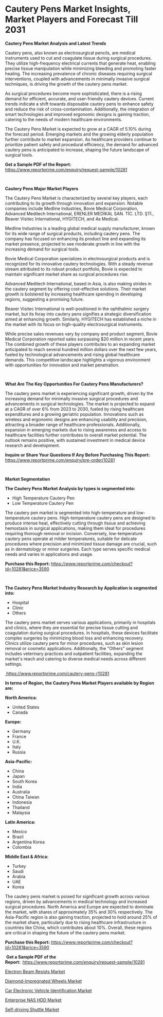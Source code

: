 <p><h1>Cautery Pens Market Insights, Market Players and Forecast Till 2031</h1></p><p><strong>Cautery Pens Market Analysis and Latest Trends</strong></p>
<p><p>Cautery pens, also known as electrosurgical pencils, are medical instruments used to cut and coagulate tissue during surgical procedures. They utilize high-frequency electrical currents that generate heat, enabling precise tissue manipulation while minimizing bleeding and promoting faster healing. The increasing prevalence of chronic diseases requiring surgical interventions, coupled with advancements in minimally invasive surgical techniques, is driving the growth of the cautery pens market.</p><p>As surgical procedures become more sophisticated, there is a rising demand for efficient, accurate, and user-friendly cautery devices. Current trends indicate a shift towards disposable cautery pens to enhance safety and reduce the risk of cross-contamination. Additionally, the integration of smart technologies and improved ergonomic designs is gaining traction, catering to the needs of modern healthcare environments.</p><p>The Cautery Pens Market is expected to grow at a CAGR of 5.10% during the forecast period. Emerging markets and the growing elderly population further contribute to market expansion. As healthcare providers continue to prioritize patient safety and procedural efficiency, the demand for advanced cautery pens is anticipated to increase, shaping the future landscape of surgical tools.</p></p>
<p><strong>Get a Sample PDF of the Report:&nbsp;</strong> <a href="https://www.reportprime.com/enquiry/request-sample/10281">https://www.reportprime.com/enquiry/request-sample/10281</a></p>
<p>&nbsp;</p>
<p><strong>Cautery Pens Major Market Players</strong></p>
<p><p>The Cautery Pens Market is characterized by several key players, each contributing to its growth through innovation and expansion. Notable companies include Medline Industries, Bovie Medical Corporation, Advanced Meditech International, ERENLER MEDİKAL SAN. TİC. LTD. ŞTİ., Beaver Visitec International, HYGITECH, and 4a Medical.</p><p>Medline Industries is a leading global medical supply manufacturer, known for its wide range of surgical products, including cautery pens. The company has focused on enhancing its product line and expanding its market presence, projected to see moderate growth in line with the increasing demand for surgical tools.</p><p>Bovie Medical Corporation specializes in electrosurgical products and is recognized for its innovative cautery technologies. With a steady revenue stream attributed to its robust product portfolio, Bovie is expected to maintain significant market share as surgical procedures rise.</p><p>Advanced Meditech International, based in Asia, is also making strides in the cautery segment by offering cost-effective solutions. Their market growth is bolstered by increasing healthcare spending in developing regions, suggesting a promising future.</p><p>Beaver Visitec International is well-positioned in the ophthalmic surgery market, but its foray into cautery pens signifies a strategic diversification aimed at enhancing growth. Similarly, HYGITECH has established a niche in the market with its focus on high-quality electrosurgical instruments.</p><p>While precise sales revenues vary by company and product segment, Bovie Medical Corporation reported sales surpassing $20 million in recent years. The combined growth of these players contributes to an expanding market anticipated to reach several hundred million dollars over the next few years, fueled by technological advancements and rising global healthcare demands. This competitive landscape highlights a vigorous environment with opportunities for innovation and market penetration.</p></p>
<p>&nbsp;</p>
<p><strong>What Are The Key Opportunities For Cautery Pens Manufacturers?</strong></p>
<p><p>The cautery pens market is experiencing significant growth, driven by the increasing demand for minimally invasive surgical procedures and advancements in surgical technologies. The market is projected to expand at a CAGR of over 6% from 2023 to 2030, fueled by rising healthcare expenditures and a growing geriatric population. Innovations such as wireless and ergonomic designs are enhancing usability and precision, attracting a broader range of healthcare professionals. Additionally, expansion in emerging markets due to rising awareness and access to healthcare facilities further contributes to overall market potential. The outlook remains positive, with sustained investment in medical device research and development.</p></p>
<p><strong>Inquire or Share Your Questions If Any Before Purchasing This Report:</strong> <a href="https://www.reportprime.com/enquiry/pre-order/10281">https://www.reportprime.com/enquiry/pre-order/10281</a></p>
<p>&nbsp;</p>
<p><strong>Market Segmentation</strong></p>
<p><strong>The Cautery Pens Market Analysis by types is segmented into:</strong></p>
<p><ul><li>High Temperature Cautery Pen</li><li>Low Temperature Cautery Pen</li></ul></p>
<p><p>The cautery pen market is segmented into high-temperature and low-temperature cautery pens. High-temperature cautery pens are designed to produce intense heat, effectively cutting through tissue and achieving hemostasis in surgical applications, making them ideal for procedures requiring thorough removal or incision. Conversely, low-temperature cautery pens operate at milder temperatures, suitable for delicate procedures where precision and minimized tissue damage are crucial, such as in dermatology or minor surgeries. Each type serves specific medical needs and varies in applications and usage.</p></p>
<p><strong>Purchase this Report:&nbsp;</strong><a href="https://www.reportprime.com/checkout?id=10281&price=3590">https://www.reportprime.com/checkout?id=10281&price=3590</a></p>
<p>&nbsp;</p>
<p><strong>The Cautery Pens Market Industry Research by Application is segmented into:</strong></p>
<p><ul><li>Hospital</li><li>Clinic</li><li>Others</li></ul></p>
<p><p>The cautery pens market serves various applications, primarily in hospitals and clinics, where they are essential for precise tissue cutting and coagulation during surgical procedures. In hospitals, these devices facilitate complex surgeries by minimizing blood loss and enhancing recovery. Clinics utilize cautery pens for minor procedures, such as skin lesion removal or cosmetic applications. Additionally, the "Others" segment includes veterinary practices and outpatient facilities, expanding the market's reach and catering to diverse medical needs across different settings.</p></p>
<p><a href="https://www.reportprime.com/cautery-pens-r10281">&nbsp;https://www.reportprime.com/cautery-pens-r10281</a></p>
<p><strong>In terms of Region, the Cautery Pens Market Players available by Region are:</strong></p>
<p>
    <p> <strong> North America: </strong>
        <ul>
            <li>United States</li>
            <li>Canada</li>
        </ul>
        </p> 
    <p> <strong> Europe: </strong>
        <ul>
            <li>Germany</li>
            <li>France</li>
            <li>U.K.</li>
            <li>Italy</li>
            <li>Russia</li>
        </ul>
        </p> 
    <p> <strong> Asia-Pacific: </strong>
        <ul>
            <li>China</li>
            <li>Japan</li>
            <li>South Korea</li>
            <li>India</li>
            <li>Australia</li>
            <li>China Taiwan</li>
            <li>Indonesia</li>
            <li>Thailand</li>
            <li>Malaysia</li>
        </ul>
        </p> 
    <p> <strong> Latin America: </strong>
        <ul>
            <li>Mexico</li>
            <li>Brazil</li>
            <li>Argentina Korea</li>
            <li>Colombia</li>
        </ul>
        </p> 
    <p> <strong> Middle East & Africa: </strong>
        <ul>
            <li>Turkey</li>
            <li>Saudi</li>
            <li>Arabia</li>
            <li>UAE</li>
            <li>Korea</li>
        </ul>
    </p>
    </p>
<p><p>The cautery pens market is poised for significant growth across various regions, driven by advancements in medical technology and increased surgical procedures. North America and Europe are expected to dominate the market, with shares of approximately 35% and 30% respectively. The Asia-Pacific region is also gaining traction, projected to hold around 25% of the market share, particularly due to rising healthcare infrastructure in countries like China, which contributes about 10%. Overall, these regions are critical in shaping the future of the cautery pens market.</p></p>
<p><strong>Purchase this Report: </strong><a href="https://www.reportprime.com/checkout?id=10281&price=3590">https://www.reportprime.com/checkout?id=10281&price=3590</a></p>
<p>&nbsp;<strong>Get a Sample PDF of the Report:&nbsp;&nbsp;</strong><a href="https://www.reportprime.com/enquiry/request-sample/10281">https://www.reportprime.com/enquiry/request-sample/10281</a></p>
<p><strong></strong></p>
<p><p><a href="https://www.linkedin.com/pulse/emerging-trends-electron-beam-resists-market-global-outlook-ydxde?trackingId=5ZhdTWKUT4WYr%2BPb%2FLG06Q%3D%3D">Electron Beam Resists Market</a></p><p><a href="https://issuu.com/reportprime-2/docs/diamond-impregnated-wheels-market-s_bbf4517fa0a877">Diamond-Impregnated Wheels Market</a></p><p><a href="https://issuu.com/reportprime-2/docs/car-electronic-vehicle-identificati_c304294a106f9a">Car Electronic Vehicle Identification Market</a></p><p><a href="https://www.linkedin.com/pulse/what-emerging-market-trends-enterprise-nas-hdd-detailed-phtke?trackingId=gbY3qc1ySeyBEmvjMWFDPQ%3D%3D">Enterprise NAS HDD Market</a></p><p><a href="https://medium.com/@lucoritz3lz/market-leaders-and-laggards-global-self-driving-shuttle-market-trends-and-forecast-2024-2031-d02266a4bfa3">Self-driving Shuttle Market</a></p></p>